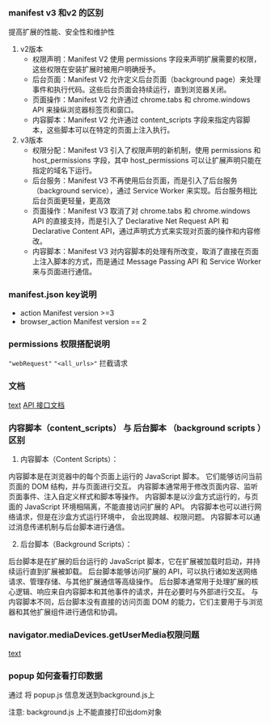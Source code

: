 



### manifest v3 和v2 的区别

提高扩展的性能、安全性和维护性

1. v2版本
   - 权限声明：Manifest V2 使用 permissions 字段来声明扩展需要的权限，这些权限在安装扩展时被用户明确授予。
   - 后台页面：Manifest V2 允许定义后台页面（background page）来处理事件和执行代码。这些后台页面会持续运行，直到浏览器关闭。
   - 页面操作：Manifest V2 允许通过 chrome.tabs 和 chrome.windows API 来操纵浏览器标签页和窗口。
   - 内容脚本：Manifest V2 允许通过 content_scripts 字段来指定内容脚本，这些脚本可以在特定的页面上注入执行。
2. v3版本
   - 权限分配：Manifest V3 引入了权限声明的新机制，使用 permissions 和 host_permissions 字段，其中 host_permissions 可以让扩展声明只能在指定的域名下运行。
   - 后台服务：Manifest V3 不再使用后台页面，而是引入了后台服务（background service），通过 Service Worker 来实现。后台服务相比后台页面更轻量，更高效
   - 页面操作：Manifest V3 取消了对 chrome.tabs 和 chrome.windows API 的直接支持，而是引入了 Declarative Net Request API 和 Declarative Content API，通过声明式方式来实现对页面的操作和内容修改。
   - 内容脚本：Manifest V3 对内容脚本的处理有所改变，取消了直接在页面上注入脚本的方式，而是通过 Message Passing API 和 Service Worker 来与页面进行通信。


### manifest.json key说明

- action  Manifest version >=3
- browser_action  Manifest version == 2


### permissions 权限搭配说明

`"webRequest"` `"<all_urls>"` 拦截请求


### 文档

[text](https://developer.chrome.com/docs/extensions?hl=zh-cn)
[API 接口文档](https://developer.chrome.com/docs/extensions/reference/api?hl=zh-cn)
   

### 内容脚本（content_scripts） 与 后台脚本 （background scripts ）区别

1. 内容脚本（Content Scripts）：

内容脚本是在浏览器中的每个页面上运行的 JavaScript 脚本。
它们能够访问当前页面的 DOM 结构，并与页面进行交互。
内容脚本通常用于修改页面内容、监听页面事件、注入自定义样式和脚本等操作。
内容脚本是以沙盒方式运行的，与页面的 JavaScript 环境相隔离，不能直接访问扩展的 API。
内容脚本也可以进行网络请求，但是在沙盒方式运行环境中， 会出现跨越、权限问题。
内容脚本可以通过消息传递机制与后台脚本进行通信。

2. 后台脚本（Background Scripts）：

后台脚本是在扩展的后台运行的 JavaScript 脚本，它在扩展被加载时启动，并持续运行直到扩展被卸载。
后台脚本能够访问扩展的 API，可以执行诸如发送网络请求、管理存储、与其他扩展通信等高级操作。
后台脚本通常用于处理扩展的核心逻辑、响应来自内容脚本和其他事件的请求，并在必要时与外部进行交互。
与内容脚本不同，后台脚本没有直接的访问页面 DOM 的能力，它们主要用于与浏览器和其他扩展组件进行通信和协调。


### navigator.mediaDevices.getUserMedia权限问题

[text](https://segmentfault.com/q/1010000043045608)



### popup 如何查看打印数据

通过 将 popup.js  信息发送到background.js上

注意: background.js 上不能直接打印出dom对象




